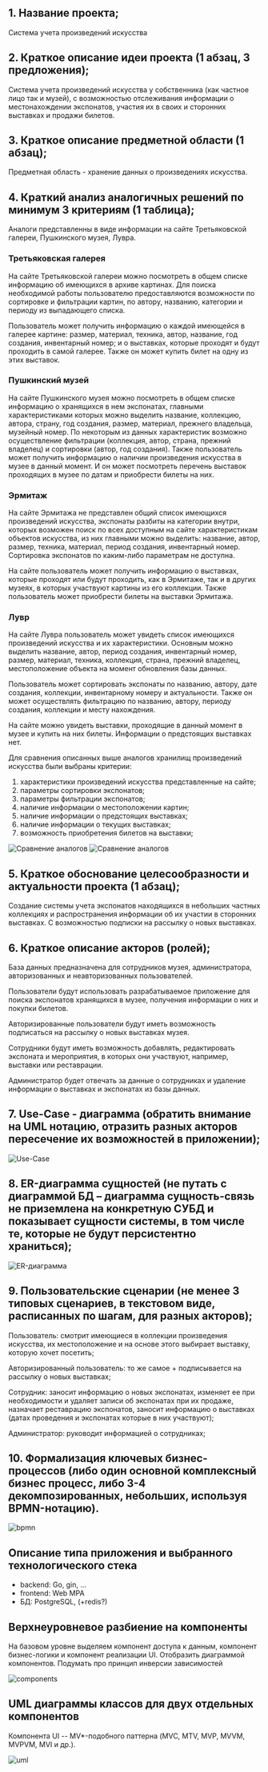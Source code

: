 
## 1. Название проекта;
Система учета произведений искусства

## 2. Краткое описание идеи проекта (1 абзац, 3 предложения);
Система учета произведений искусства у собственника (как частное лицо так и музей), с возможностью отслеживания информации о местонахождении экспонатов, участия их в своих и сторонних выставках и продажи билетов. 


## 3. Краткое описание предметной области (1 абзац);
Предметная область - хранение данных о произведениях искусства. 


## 4. Краткий анализ аналогичных решений по минимум 3 критериям (1 таблица);
Аналоги представленны в виде информации на сайте Третьяковской галереи, Пушкинского музея, Лувра.

### Третьяковская галерея

На сайте Третьяковской галереи можно посмотреть в общем списке информацию об имеющихся в архиве картинах. Для поиска необходимой работы пользователю предоставляются возможности по сортировке и фильтрации картин, по автору, названию, категории и периоду из выпадающего списка. 

Пользователь может получить информацию о каждой имеющейся в галерее картине: размер, материал, техника, автор, название, год создания, инвентарный номер; и о выставках, которые проходят и будут проходить в самой галерее. Также он может купить билет на одну из этих выставок.

### Пушкинский музей

На сайте Пушкинского музея можно посмотреть в общем списке информацию о хранящихся в нем экспонатах, главными характеристиками которых можно выделить название, коллекцию, автора, страну, год создания, размер, материал, прежнего владельца, музейный номер. По некоторым из данных характеристик возможно осуществление фильтрации (коллекция, автор, страна, прежний владелец) и сортировки (автор, год создания). Также пользователь может получить информацию о наличии произведения искусства в музее в данный момент. И он может посмотреть перечень выставок проходящих в музее по датам и приобрести билеты на них.


### Эрмитаж

На сайте Эрмитажа не представлен общий список имеющихся произведений искусства, экспонаты разбиты на категории внутри, которых возможен поиск по всех доступным на сайте характеристикам объектов искусства, из них главными можно выделить: название, автор, размер, техника, материал, период создания, инвентарный номер. Сортировка экспонатов по каким-либо параметрам не доступна.

На сайте пользователь может получить информацию о выставках, которые проходят или будут проходить, как в Эрмитаже, так и в других музеях, в которых участвуют картины из его коллекции. Также пользователь может приобрести билеты на выставки Эрмитажа.


### Лувр

На сайте Лувра пользователь может увидеть список имеющихся произведений искусства и их характеристики. Основным можно выделить название, автор, период создания, инвентарный номер, размер, материал, техника, коллекция, страна, прежний владелец, местоположение объекта на момент обновления базы данных.

Пользователь может сортировать экспонаты по названию, автору, дате создания, коллекции, инвентарному номеру и актуальности. Также он может осуществлять фильтрацию по названию, автору, периоду создания, коллекции и месту нахождения.

На сайте можно увидеть выставки, проходящие в данный момент в музее и купить на них билеты. Информации о предстоящих выставках нет.

Для сравнения описанных выше аналогов хранилищ произведений искусства были выбраны критерии:

1. характеристики произведений искусства представленные на сайте;
2. параметры сортировки экспонатов;	
3. параметры фильтрации экспонатов;	
4. наличие информации о местоположении картин;	
5. наличие информации о предстоящих выставках;	
6. наличие информации о текущих выставках;
7. возможность приобретения билетов на выставки;

![Сравнение аналогов](img/cmp.png)
![Сравнение аналогов](img/cmp2.png)

## 5. Краткое обоснование целесообразности и актуальности проекта (1 абзац);
Создание системы учета экспонатов находящихся в небольших частных коллекциях и распространения информации об их участии в сторонних выставках. С возможностью подписки на рассылку о новых выставках. 

## 6. Краткое описание акторов (ролей);
База данных предназначена для сотрудников музея, администратора, авторизованных и неавторизованных пользователей. 

Пользователи будут использовать разрабатываемое приложение для поиска экспонатов хранящихся в музее, получения информации о них и покупки билетов. 

Авторизированные пользователи будут иметь возможность подписаться на рассылку о новых выставках музея. 

Сотрудники будут иметь возможность добавлять, редактировать  экспоната и мероприятия, в которых они участвуют, например, выставки или реставрации. 

Администратор будет отвечать за данные о сотрудниках и удаление информации о выставках и экспонатах из базы данных. 

## 7. Use-Case - диаграмма (обратить внимание на UML нотацию, отразить разных акторов пересечение их возможностей в приложении); 

![Use-Case](img/user-case-3.png)

## 8. ER-диаграмма сущностей (не путать с диаграммой БД – диаграмма сущность-связь не приземлена на конкретную СУБД и показывает сущности системы, в том числе те, которые не будут персистентно храниться);


![ER-диаграмма](img/ER_RU.png)

##  9. Пользовательские сценарии (не менее 3 типовых сценариев, в текстовом виде, расписанных по шагам, для разных акторов);

Пользователь: смотрит имеющиеся в коллекции произведения искусства, их местоположение и на основе этого выбирает выставку, которую хочет посетить;

Авторизированный пользователь: то же самое + подписывается на рассылку о новых выставках;

Сотрудник: заносит информацию о новых экспонатах, изменяет ее при необходимости и удаляет записи об экспонатах при их продаже, назначает реставрацию экспонатов, заносит информацию о выставках (датах проведения и экспонатах которые в них участвуют);

Администратор: руководит информацией о сотрудниках;

## 10. Формализация ключевых бизнес-процессов (либо один основной комплексный бизнес процесс, либо 3-4 декомпозированных, небольших, используя BPMN-нотацию).

![bpmn](img/BPMN.png)

 
 ## Описание типа приложения и выбранного технологического стека

- backend: Go, gin, ...
- frontend: Web MPA
- БД: PostgreSQL, (+redis?)

 ## Верхнеуровневое разбиение на компоненты

 На базовом уровне выделяем компонент доступа к данным, компонент бизнес-логики и компонент реализации UI. Отобразить диаграммой компонентов. Подумать про принцип инверсии зависимостей

![components](img/components.png)


 ## UML диаграммы классов для двух отдельных компонентов
 Компонента UI -- 
MV*-подобного паттерна (MVC, MTV, MVP, MVVM, MVPVM, MVI и др.).

![uml](img/uml.svg)











  

